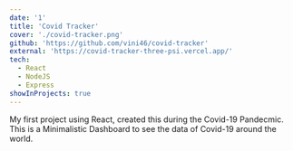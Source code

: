 ```yaml
---
date: '1'
title: 'Covid Tracker'
cover: './covid-tracker.png'
github: 'https://github.com/vini46/covid-tracker'
external: 'https://covid-tracker-three-psi.vercel.app/'
tech:
  - React
  - NodeJS
  - Express
showInProjects: true
---
```


My first project using React, created this during the Covid-19 Pandecmic. This is a Minimalistic Dashboard to see the data of Covid-19 around the world.
